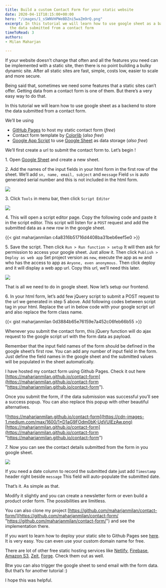 ```yaml
---
title: Build a custom Contact Form for your static website
date: 2020-04-11T18:15:00+00:00
hero: "/images/1_sSWNVHPWeBDZni5waZm9rQ.png"
excerpt: In this tutorial we will learn how to use google sheet as a backend to store
  the data submitted from a contact form
timeToRead: 3
authors:
- Milan Maharjan

---
```

If your website doesn’t change that often and all the features you need can be implemented with a static site, then there is no point building a bulky dynamic site. After all static sites are fast, simple, costs low, easier to scale and more secure.

Being said that, sometimes we need some features that a static sites can’t offer. Getting data from a contact form is one of them. But there’s a very easy way to do that.

In this tutorial we will learn how to use google sheet as a backend to store the data submitted from a contact form.

We’ll be using

* [GitHub Pages](https://pages.github.com) to host my static contact form (_free_)
* Contact form template by [Colorlib](https://colorlib.com/download/160/) (_also free_)
* [Google App Script](https://developers.google.com/apps-script/guides/sheets) to use [Google Sheet](https://docs.google.com/spreadsheets) as data storage (_also free_)

We’ll first create a url to submit the contact form to. Let’s begin !

1\. Open [Google Sheet](https://docs.google.com/spreadsheets) and create a new sheet.

2\. Add the names of the input fields in your html form in the first row of the sheet. We’ll add `sn, name, email, subject` and `message` Field `sn` is auto generated serial number and this is not included in the html form.

![](https://cdn-images-1.medium.com/max/1600/1*891xJWYtiC2d6-16w7_NHg.png)


3\. Click `Tools` in menu bar, then click `Script Editor`

![](https://cdn-images-1.medium.com/max/1600/1*cJtymE7LU3TaJzVVUb3wqQ.png)

4\. This will open a script editor page. Copy the following code and paste it in the script editor. This script will listen for a `POST` request and add the submitted data as a new row in the google sheet.

{{< gist maharjanmilan c4a8316b51716d4408ba31beb6eef5e0 >}}

5\. Save the script. Then click `Run > Run function > setup` It will then ask for permission to access your google sheet. Just allow it. Then click `Publish > Deploy as web app` Set project version as `new`, execute the app as `me` and who has the access to app as `Anyone, even anonymous.` Then click deploy and it will display a web app url. Copy this url, we’ll need this later.

![](https://cdn-images-1.medium.com/max/1600/1*I5IGS_gfa-zCB9WO4_o0hA.png)

That is all we need to do in google sheet. Now let’s setup our frontend.

6\. In your html form, let’s add few jQuery script to submit a POST request to the url we generated in step 5 above. Add following codes between script tag in your html. Replace the url in below code with your google script url and also replace the form class name.

{{< gist maharjanmilan 0d3884b65e76159e7a452c06feb66b55 >}}

Whenever you submit the contact form, this jQuery function will do ajax request to the google script url with the form data as payload.

Remember that the input field names of the form should be defined in the google sheet’s first row. You can add any number of input field in the form. Just define the field names in the google sheet and the submitted values will be populated in the sheet automatically.

I have hosted my contact form using Github Pages. Check it out here [https://maharjanmilan.github.io/contact-form](https://maharjanmilan.github.io/contact-form "https://maharjanmilan.github.io/contact-form").

Once you submit the form, if the data submission was successful you’ll see a success popup. You can also replace this popup with other beautiful alternatives.

![https://maharjanmilan.github.io/contact-form](https://cdn-images-1.medium.com/max/1600/1*D1aG9FOdm0bK-UdVUIEzAw.png)[https://maharjanmilan.github.io/contact-form](https://maharjanmilan.github.io/contact-form "https://maharjanmilan.github.io/contact-form")

7\. Now you can see the contact details submitted from the form in you google sheet.

![](https://cdn-images-1.medium.com/max/1600/1*zRAIkWAkw2Hl6ro74_hSgA.png)

If you need a date column to record the submitted date just add `Timestamp` header right beside `message` This field will auto-populate the submitted date.

That’s it. As simple as that.

Modify it slightly and you can create a newsletter form or even build a product order form. The possibilities are limitless.

You can also clone my project [https://github.com/maharjanmilan/contact-form/](https://github.com/maharjanmilan/contact-form/ "https://github.com/maharjanmilan/contact-form/") and see the implementation there.

If you want to learn how to deploy your static site to Github Pages see [here](https://pages.github.com/). It is very easy. You can even use your custom domain name for free.

There are lot of other free static hosting services like [Netlify](https://www.netlify.com/), [Firebase](https://firebase.google.com/), [Amazon S3](https://aws.amazon.com/s3/), [Zeit](https://zeit.co/), [Forge](https://getforge.com/). Check them out as well.

Btw you can also trigger the google sheet to send email with the form data. But that’s for another tutorial :)

I hope this was helpful.